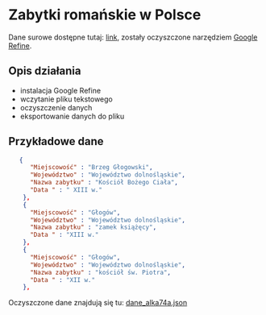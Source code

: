 Zabytki romańskie w Polsce
==========================

Dane surowe dostępne tutaj: [link](http://pl.wikipedia.org/wiki/Zabytki_roma%C5%84skie_w_Polsce), zostały oczyszczone narzędziem [Google Refine](http://code.google.com/p/google-refine/). 

## Opis działania

- instalacja Google Refine
- wczytanie pliku tekstowego 
- oczyszczenie danych
- eksportowanie danych do pliku

## Przykładowe dane
```json
   {
      "Miejscowość" : "Brzeg Głogowski",
      "Województwo" : "Województwo dolnośląskie",
      "Nazwa zabytku" : "Kościół Bożego Ciała",
      "Data " : " XIII w."
    },
    {
      "Miejscowość" : "Głogów",
      "Województwo" : "Województwo dolnośląskie",
      "Nazwa zabytku" : "zamek książęcy",
      "Data " : "XIII w."
    },
    {
      "Miejscowość" : "Głogów",
      "Województwo" : "Województwo dolnośląskie",
      "Nazwa zabytku" : "kościół św. Piotra",
      "Data " : "XII w."
    },
```
Oczyszczone dane znajdują się tu: [dane_alka74a.json](https://github.com/alka74a/Zabytki_Romanskie/blob/master/dane_alka74a.json)
